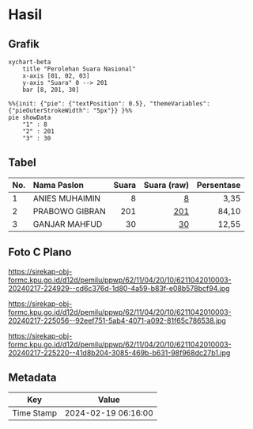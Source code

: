 # Hasil

## Grafik

```mermaid
xychart-beta
    title "Perolehan Suara Nasional"
    x-axis [01, 02, 03]
    y-axis "Suara" 0 --> 201
    bar [8, 201, 30]
```

```mermaid
%%{init: {"pie": {"textPosition": 0.5}, "themeVariables": {"pieOuterStrokeWidth": "5px"}} }%%
pie showData
    "1" : 8
    "2" : 201
    "3" : 30
```

## Tabel

| No. | Nama Paslon    | Suara | Suara (raw) | Persentase |
|:--- |:-------------- | -----:| -----------:| ----------:|
| 1   | ANIES MUHAIMIN | 8     | [8][p-1]    | 3,35       |
| 2   | PRABOWO GIBRAN | 201   | [201][p-2]  | 84,10      |
| 3   | GANJAR MAHFUD  | 30    | [30][p-3]   | 12,55      |


[p-1]: https://github.com/gigit-pemilu/pemilu-2024/blob/main/pilpres/hitung-suara/sub/62-kalimantan-tengah/sub/11-pulang-pisau/sub/04-banama-tingang/sub/2010-bawan/sub/003-tps/sub/paslon-1.txt
[p-2]: https://github.com/gigit-pemilu/pemilu-2024/blob/main/pilpres/hitung-suara/sub/62-kalimantan-tengah/sub/11-pulang-pisau/sub/04-banama-tingang/sub/2010-bawan/sub/003-tps/sub/paslon-2.txt
[p-3]: https://github.com/gigit-pemilu/pemilu-2024/blob/main/pilpres/hitung-suara/sub/62-kalimantan-tengah/sub/11-pulang-pisau/sub/04-banama-tingang/sub/2010-bawan/sub/003-tps/sub/paslon-3.txt

## Foto C Plano

https://sirekap-obj-formc.kpu.go.id/d12d/pemilu/ppwp/62/11/04/20/10/6211042010003-20240217-224929--cd6c376d-1d80-4a59-b83f-e08b578bcf94.jpg

https://sirekap-obj-formc.kpu.go.id/d12d/pemilu/ppwp/62/11/04/20/10/6211042010003-20240217-225056--92eef751-5ab4-4071-a092-81f65c786538.jpg

https://sirekap-obj-formc.kpu.go.id/d12d/pemilu/ppwp/62/11/04/20/10/6211042010003-20240217-225220--41d8b204-3085-469b-b631-98f968dc27b1.jpg


## Metadata

| Key        | Value               |
| ---------- | ------------------- |
| Time Stamp | 2024-02-19 06:16:00 |



